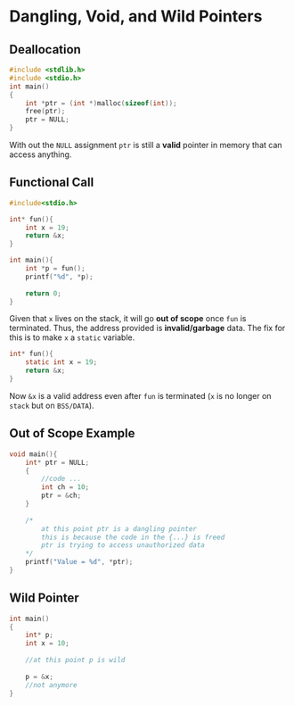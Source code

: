 # Dangling, Void, and Wild Pointers
## Deallocation
```c
#include <stdlib.h>
#include <stdio.h>
int main()
{
	int *ptr = (int *)malloc(sizeof(int));
	free(ptr);
	ptr = NULL;
}
```

With out the `NULL` assignment `ptr` is still a **valid** pointer in memory that can access anything. 

## Functional Call
```c
#include<stdio.h>

int* fun(){
	int x = 19;
	return &x;
}

int main(){
	int *p = fun();
	printf("%d", *p);
	
	return 0;
}
```
Given that `x` lives on the stack, it will go **out of scope** once `fun` is terminated. Thus, the address provided is **invalid/garbage** data. The fix for this is to make `x` a `static` variable. 
```c
int* fun(){
	static int x = 19;
	return &x;
}
```
Now  `&x` is a valid address even after `fun` is terminated (`x` is no longer on `stack` but on `BSS/DATA`). 

## Out of Scope Example
```c
void main(){
	int* ptr = NULL;
	{
		//code ...
		int ch = 10;
		ptr = &ch;
	}
	
	/*
		at this point ptr is a dangling pointer
		this is because the code in the {...} is freed
		ptr is trying to access unauthorized data
	*/
	printf("Value = %d", *ptr);
}
```

## Wild Pointer
```c
int main()
{
	int* p;
	int x = 10;
	
	//at this point p is wild
	
	p = &x;
	//not anymore
}
```